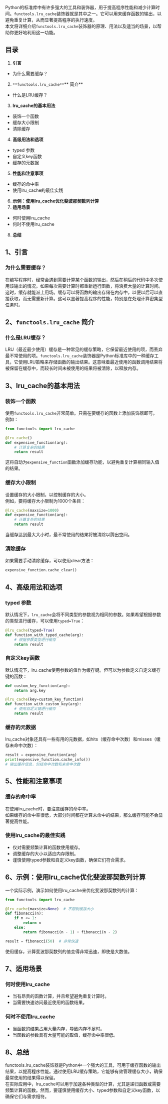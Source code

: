 Python的标准库中有许多强大的工具和装饰器，用于提高程序性能和减少计算时间。`functools.lru_cache`装饰器就是其中之一。它可以用来缓存函数的输出，以避免重复计算，从而显著提高程序的执行速度。<br />本文将详细介绍`functools.lru_cache`装饰器的原理、用法以及适当的场景，以帮助你更好地利用这一功能。
<a name="RAXY2"></a>
## 目录

1. **引言**
- 为什么需要缓存？
2. `**functools.lru_cache**`** 简介**
- 什么是LRU缓存？
3. **lru_cache的基本用法**
- 装饰一个函数
- 缓存大小限制
- 清除缓存
4. **高级用法和选项**
- typed 参数
- 自定义key函数
- 缓存的元数据
5. **性能和注意事项**
- 缓存的命中率
- 使用lru_cache的最佳实践
6. **示例：使用lru_cache优化斐波那契数列计算**
7. **适用场景**
- 何时使用lru_cache
- 何时不使用lru_cache
8. **总结**
<a name="c9V3r"></a>
## 1、引言
<a name="O1LoE"></a>
### 为什么需要缓存？
在编写程序时，经常会遇到需要计算某个函数的输出，然后在稍后的代码中多次使用该输出的情况。如果每次需要计算时都重新运行函数，将浪费大量的计算时间。这时，缓存就能派上用场。缓存可以将函数的输出存储在内存中，以便以后可以直接获取，而无需重新计算。这可以显著提高程序的性能，特别是在处理计算密集型任务时。
<a name="CUSfx"></a>
## 2、`functools.lru_cache` 简介
<a name="BvxV9"></a>
### 什么是LRU缓存？
LRU（最近最少使用）缓存是一种常见的缓存策略，它保留最近使用的项，而丢弃最不常使用的项。`functools.lru_cache`装饰器是Python标准库中的一种缓存工具，它使用LRU策略来存储函数的输出结果。这意味着最近使用的函数调用结果将被保留在缓存中，而较长时间未被使用的结果将被清除，以释放内存。
<a name="jODww"></a>
## 3、lru_cache的基本用法
<a name="dN2tL"></a>
### 装饰一个函数
使用`functools.lru_cache`非常简单。只需在要缓存的函数上添加装饰器即可。<br />例如：
```python
from functools import lru_cache

@lru_cache()
def expensive_function(arg):
    # 计算复杂的结果
    return result
```
这将自动为`expensive_function`函数添加缓存功能，以避免重复计算相同输入值的结果。
<a name="RrqVz"></a>
### 缓存大小限制
设置缓存的大小限制，以控制缓存的大小。<br />例如，要将缓存大小限制为1000个条目：
```python
@lru_cache(maxsize=1000)
def expensive_function(arg):
    # 计算复杂的结果
    return result
```
当缓存达到最大大小时，最不常使用的结果将被清除以腾出空间。
<a name="moPsA"></a>
### 清除缓存
如果需要手动清除缓存，可以使用clear方法：
```python
expensive_function.cache_clear()
```
<a name="TQPKt"></a>
## 4、高级用法和选项
<a name="DRiRi"></a>
### typed 参数
默认情况下，`lru_cache`会将不同类型的参数视为相同的参数。如果希望根据参数的类型进行缓存，可以使用`typed=True`：
```python
@lru_cache(typed=True)
def function_with_typed_cache(arg):
    # 根据参数类型进行缓存
    return result
```
<a name="D5yMC"></a>
### 自定义key函数
默认情况下，lru_cache使用参数的值作为缓存键。但可以为参数定义自定义缓存键的函数：
```python
def custom_key_function(arg):
    return arg.key

@lru_cache(key=custom_key_function)
def function_with_custom_key(arg):
    # 使用自定义键进行缓存
    return result
```
<a name="vRiSL"></a>
### 缓存的元数据
lru_cache对象还具有一些有用的元数据，如hits（缓存命中次数）和misses（缓存未命中次数）：
```python
result = expensive_function(arg)
print(expensive_function.cache_info())
# 输出缓存信息，包括命中次数和未命中次数
```
<a name="Bj5HT"></a>
## 5、性能和注意事项
<a name="xRKm7"></a>
### 缓存的命中率
在使用lru_cache时，要注意缓存的命中率。<br />如果缓存的命中率很低，大部分时间都在计算未命中的结果，那么缓存可能不会显著提高性能。
<a name="Avf7Q"></a>
### 使用lru_cache的最佳实践

- 仅对需要频繁计算的函数使用缓存。
- 调整缓存的大小以适应内存限制。
- 谨慎使用typed参数和自定义key函数，确保它们符合需求。
<a name="iXnUg"></a>
## 6、示例：使用lru_cache优化斐波那契数列计算
一个实际示例，演示如何使用lru_cache来优化斐波那契数列的计算：
```python
from functools import lru_cache

@lru_cache(maxsize=None)  # 不限制缓存大小
def fibonacci(n):
    if n <= 1:
        return n
    else:
        return fibonacci(n - 1) + fibonacci(n - 2)

result = fibonacci(50)  # 非常快速
```
使用缓存，计算斐波那契数列的值变得非常迅速，即使是大数值。
<a name="zrI0n"></a>
## 7、适用场景
<a name="nidSO"></a>
### 何时使用lru_cache

- 当有昂贵的函数计算，并且希望避免重复计算时。
- 当需要快速访问最近使用的函数结果。
<a name="nKpgs"></a>
### 何时不使用lru_cache

- 当函数的结果占用大量内存，导致内存不足时。
- 当函数的参数具有大量可能的取值，缓存命中率很低。
<a name="Shtly"></a>
## 8、总结
functools.lru_cache装饰器是Python中一个强大的工具，可用于缓存函数的输出结果，以提高程序性能。通过使用LRU缓存策略，它能够有效管理缓存大小，确保最常使用的结果得以保留。<br />在实际应用中，lru_cache可以用于加速各种类型的计算，尤其是递归函数或需要频繁计算的函数。然而，要谨慎使用缓存大小、typed参数和自定义key函数，以确保它们与需求相符。
